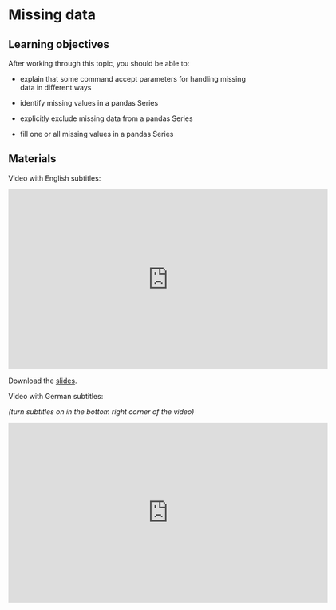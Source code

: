 # Missing data

## Learning objectives

After working through this topic, you should be able to:

- explain that some command accept parameters for handling missing data in different
  ways

- identify missing values in a pandas Series

- explicitly exclude missing data from a pandas Series

- fill one or all missing values in a pandas Series

## Materials

Video with English subtitles:

<iframe
  src="https://electure.uni-bonn.de/paella7/ui/watch.html?id=9db80454-0bfe-4daf-831c-25a347b3b788"
  width="640"
  height="360"
  frameborder="0"
  allowfullscreen
></iframe>

Download the [slides](pandas_basics-missing_data.pdf).

Video with German subtitles:

*(turn subtitles on in the bottom right corner of the video)*

<iframe
  src="https://electure.uni-bonn.de/paella7/ui/watch.html?id=67cc7ba3-fe54-440a-a7f2-d10f1aa88384"
  width="640"
  height="360"
  frameborder="0"
  allowfullscreen
></iframe>
